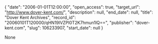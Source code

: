 {
  "date": "2006-01-01T12:00:00", 
  "open_access": true, 
  "target_url": "http://www.dover-kent.com/", 
  "description": null, 
  "end_date": null, 
  "title": "Dover Kent Archives", 
  "record_id": "20060101T120000/qHN19lVZPl0T2K7hmun1lQ==", 
  "publisher": "dover-kent.com", 
  "slug": 106233907, 
  "start_date": null
}

None